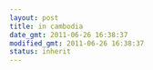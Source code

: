 ```yaml
---
layout: post
title: in cambodia
date_gmt: 2011-06-26 16:38:37
modified_gmt: 2011-06-26 16:38:37
status: inherit
---
```


